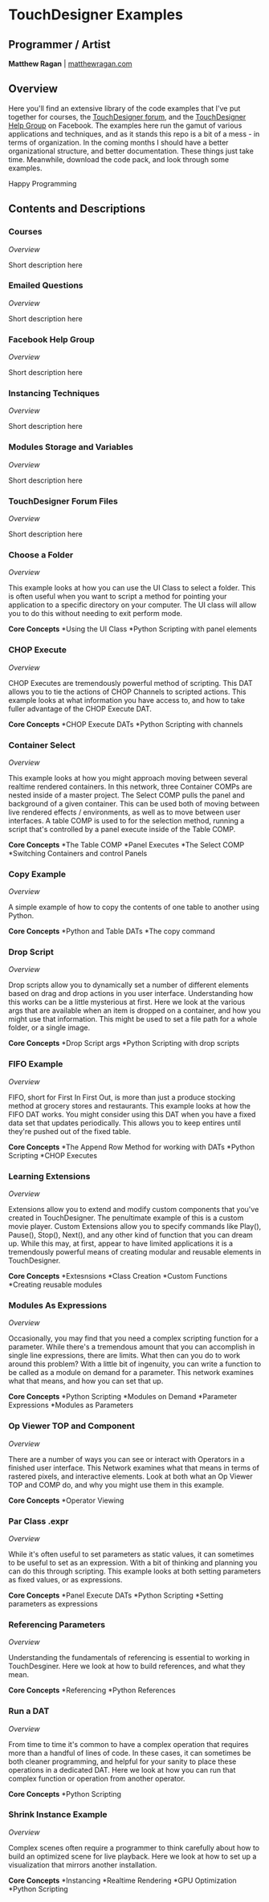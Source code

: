 # TouchDesigner Examples #

## Programmer / Artist ##

**Matthew Ragan** | [ matthewragan.com](http://matthewragan.com)  

## Overview ##

Here  you'll find an extensive library of the code examples that I've put together for courses, the [TouchDesigner forum](http://derivative.ca/Forum/), and the [TouchDesigner Help Group](https://www.facebook.com/groups/touchdesignerhelp/) on Facebook. The examples here run the gamut of various applications and techniques, and as it stands this repo is a bit of a mess - in terms of organization. In the coming months I should have a better organizational structure, and better documentation. These things just take time. Meanwhile, download the code pack, and look through some examples.

Happy Programming

## Contents and Descriptions ##

### Courses ###

*Overview*

Short description here

### Emailed Questions ###

*Overview*

Short description here

### Facebook Help Group ### 

*Overview*

Short description here

### Instancing Techniques ###

*Overview*

Short description here

### Modules Storage and Variables ###

*Overview*

Short description here

### TouchDesigner Forum Files ###

*Overview*

Short description here

### Choose a Folder ###

*Overview*

This example looks at how you can use the UI Class to select a folder. This is often useful when you want to script a method for pointing your application to a specific directory on your computer. The UI class will allow you to do this without needing to exit perform mode.

**Core Concepts**
*Using the UI Class
*Python Scripting with panel elements

### CHOP Execute ###

*Overview*

CHOP Executes are tremendously powerful method of scripting. This DAT allows you to tie the actions of CHOP Channels to scripted actions. This example looks at what information you have access to, and how to take fuller advantage of the CHOP Execute DAT.

**Core Concepts**
*CHOP Execute DATs
*Python Scripting with channels

### Container Select ###

*Overview*

This example looks at how you might approach moving between several realtime rendered containers. In this network, three Container COMPs are nested inside of a master project. The Select COMP pulls the panel and background of a given container. This can be used both of moving between live rendered effects / environments, as well as to move between user interfaces. A table COMP is used to for the selection method, running a script that's controlled by a panel execute inside of the Table COMP.

**Core Concepts**
*The Table COMP
*Panel Executes
*The Select COMP
*Switching Containers and control Panels

### Copy Example ###

*Overview*

A simple example of how to copy the contents of one table to another using Python.

**Core Concepts**
*Python and Table DATs
*The copy command

### Drop Script ###

*Overview*

Drop scripts allow you to dynamically set a number of different elements based on drag and drop actions in you user interface. Understanding how this works can be a little mysterious at first. Here we look at the various args that are available when an item is dropped on a container, and how you might use that information. This might be used to set a file path for a whole folder, or a single image. 

**Core Concepts**
*Drop Script args
*Python Scripting with drop scripts

### FIFO Example ###

*Overview*

FIFO, short for First In First Out, is more than just a produce stocking method at grocery stores and restaurants. This example looks at how the FIFO DAT works. You might consider using this DAT when you have a fixed data set that updates periodically. This allows you to keep entires until they're pushed out of the fixed table.

**Core Concepts**
*The Append Row Method for working with DATs
*Python Scripting
*CHOP Executes

### Learning Extensions ###

*Overview*

Extensions allow you to extend and modify custom components that you've created in TouchDesigner. The penultimate example of this is a custom movie player. Custom Extensions allow you to specify commands like Play(), Pause(), Stop(), Next(), and any other kind of function that you can dream up. While this may, at first, appear to have limited applications it is a tremendously powerful means of creating modular and reusable elements in TouchDesigner.

**Core Concepts**
*Extesnsions
*Class Creation
*Custom Functions
*Creating reusable modules

### Modules As Expressions ###

*Overview*

Occasionally, you may find that you need a complex scripting function for a parameter. While there's a tremendous amount that you can accomplish in single line expressions, there are limits. What then can you do to work around this problem? With a little bit of ingenuity, you can write a function to be called as a module on demand for a parameter. This network examines what that means, and how you can set that up.

**Core Concepts**
*Python Scripting
*Modules on Demand
*Parameter Expressions
*Modules as Parameters

### Op Viewer TOP and Component ###

*Overview*

There are a number of ways you can see or interact with Operators in a finished user interface. This Network examines what that means in terms of rastered pixels, and interactive elements. Look at both what an Op Viewer TOP and COMP do, and why you might use them in this example.

**Core Concepts**
*Operator Viewing

### Par Class .expr ###

*Overview*

While it's often useful to set parameters as static values, it can sometimes to be useful to set as an expression. With a bit of thinking and planning you can do this through scripting. This example looks at both setting parameters as fixed values, or as expressions.

**Core Concepts**
*Panel Execute DATs
*Python Scripting
*Setting parameters as expressions

### Referencing Parameters ###

*Overview*

Understanding the fundamentals of referencing is essential to working in TouchDesginer. Here we look at how to build references, and what they mean.

**Core Concepts**
*Referencing
*Python References

### Run a DAT ###

*Overview*

From time to time it's common to have a complex operation that requires more than a handful of lines of code. In these cases, it can sometimes be both cleaner programming, and helpful for your sanity to place these operations in a dedicated DAT. Here we look at how you can run that complex function or operation from another operator.

**Core Concepts**
*Python Scripting

### Shrink Instance Example ###

*Overview*

Complex scenes often require a programmer to think carefully about how to build an optimized scene for live playback. Here we look at how to set up a visualization that mirrors another installation.

**Core Concepts**
*Instancing
*Realtime Rendering
*GPU Optimization
*Python Scripting